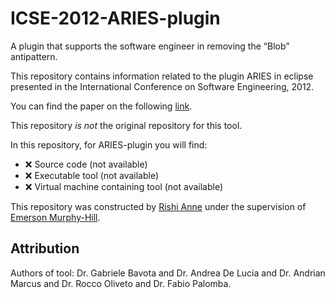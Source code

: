 # ICSE-2012-ARIES-plugin
A plugin  that supports the software engineer in removing the “Blob” antipattern.

This repository contains information related to the plugin ARIES in eclipse  presented in the International Conference on Software Engineering, 2012.

You can find the paper on the following  [link](http://dl.acm.org/citation.cfm?id=2337434).

This repository _is not_ the original repository for this tool.

In this repository, for ARIES-plugin you will find:

* :x: Source code (not available)
* :x: Executable tool (not available)
* :x: Virtual machine containing tool (not available)

This repository was constructed by [Rishi Anne](https://github.com/rishielnino) under the supervision of [Emerson Murphy-Hill](https://github.com/CaptainEmerson).

## Attribution

Authors of tool: Dr. Gabriele Bavota and Dr.	Andrea De Lucia and Dr.	Andrian Marcus and Dr.	Rocco Oliveto and Dr.	Fabio Palomba.
